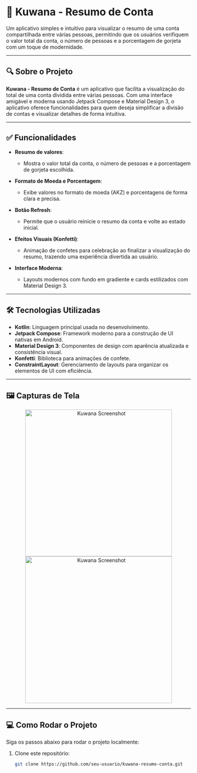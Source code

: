 # 💸 Kuwana - Resumo de Conta

Um aplicativo simples e intuitivo para visualizar o resumo de uma conta compartilhada entre várias pessoas, permitindo que os usuários verifiquem o valor total da conta, o número de pessoas e a porcentagem de gorjeta com um toque de modernidade.

---

## 🔍 Sobre o Projeto

**Kuwana - Resumo de Conta** é um aplicativo que facilita a visualização do total de uma conta dividida entre várias pessoas. Com uma interface amigável e moderna usando Jetpack Compose e Material Design 3, o aplicativo oferece funcionalidades para quem deseja simplificar a divisão de contas e visualizar detalhes de forma intuitiva.

---

## ✅ Funcionalidades

- **Resumo de valores**:
  - Mostra o valor total da conta, o número de pessoas e a porcentagem de gorjeta escolhida.

- **Formato de Moeda e Porcentagem**:
  - Exibe valores no formato de moeda (AKZ) e porcentagens de forma clara e precisa.

- **Botão Refresh**:
  - Permite que o usuário reinicie o resumo da conta e volte ao estado inicial.

- **Efeitos Visuais (Konfetti)**:
  - Animação de confetes para celebração ao finalizar a visualização do resumo, trazendo uma experiência divertida ao usuário.

- **Interface Moderna**:
  - Layouts modernos com fundo em gradiente e cards estilizados com Material Design 3.

---

## 🛠️ Tecnologias Utilizadas

- **Kotlin**: Linguagem principal usada no desenvolvimento.
- **Jetpack Compose**: Framework moderno para a construção de UI nativas em Android.
- **Material Design 3**: Componentes de design com aparência atualizada e consistência visual.
- **Konfetti**: Biblioteca para animações de confete.
- **ConstraintLayout**: Gerenciamento de layouts para organizar os elementos de UI com eficiência.

---

## 🖼️ Capturas de Tela

<p align="center">
  <img src="https://github.com/user-attachments/assets/49e5e150-05bc-44b4-baa8-9314c8e1a813" alt="Kuwana Screenshot" width="400"/>
  <img src="https://github.com/user-attachments/assets/2ebd9d94-30f7-421e-a0cd-377ddb8fed87" alt="Kuwana Screenshot" width="400"/>
  
</p>



---

## 💻 Como Rodar o Projeto

Siga os passos abaixo para rodar o projeto localmente:

1. Clone este repositório:
   ```bash
   git clone https://github.com/seu-usuario/kuwana-resumo-conta.git

